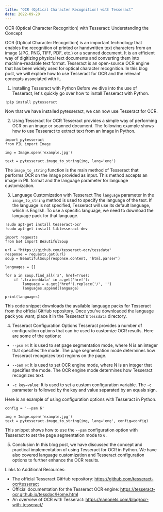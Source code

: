 ```yaml
---
title: "OCR (Optical Character Recognition) with Tesseract"
date: 2022-09-20
---
```





OCR (Optical Character Recognition) with Tesseract: Understanding the Concept

OCR (Optical Character Recognition) is an important technology that enables the recognition of printed or handwritten text characters from an image (JPG, PNG, TIFF, PDF, etc.) or a scanned document. It is an efficient way of digitizing physical text documents and converting them into machine-readable text format. Tesseract is an open-source OCR engine that has been widely used for optical character recognition. In this blog post, we will explore how to use Tesseract for OCR and the relevant concepts associated with it.

1. Installing Tesseract with Python
Before we dive into the use of Tesseract, let's quickly go over how to install Tesseract with Python. 
```
!pip install pytesseract
```
Now that we have installed pytesseract, we can now use Tesseract for OCR.

2. Using Tesseract for OCR
Tesseract provides a simple way of performing OCR on an image or scanned document. The following example shows how to use Tesseract to extract text from an image in Python.

```
import pytesseract
from PIL import Image

img = Image.open('example.jpg')

text = pytesseract.image_to_string(img, lang='eng')
```

The `image_to_string` function is the main method of Tesseract that performs OCR on the image provided as input. This method accepts an image in PIL format and the language parameter for language customization.

3. Language Customization with Tesseract
The `language` parameter in the `image_to_string` method is used to specify the language of the text. If the language is not specified, Tesseract will use its default language, which is English. To use a specific language, we need to download the language pack for that language.

```
!sudo apt-get install tesseract-ocr
!sudo apt-get install libtesseract-dev

import requests
from bs4 import BeautifulSoup

url = "https://github.com/tesseract-ocr/tessdata"
response = requests.get(url)
soup = BeautifulSoup(response.content, 'html.parser')

languages = []

for a in soup.find_all('a', href=True):
    if '.traineddata' in a.get('href'):
        language = a.get('href').replace('/', '')
        languages.append(language)

print(languages)
```

This code snippet downloads the available language packs for Tesseract from the official GitHub repository. Once you've downloaded the language pack you want, place it in the Tesseract's `tessdata` directory.

4. Tesseract Configuration Options
Tesseract provides a number of configuration options that can be used to customize OCR results. Here are some of the options:

- `--psm N`: It is used to set page segmentation mode, where N is an integer that specifies the mode. The page segmentation mode determines how Tesseract recognizes text regions on the page. 

- `--oem N`: It is used to set OCR engine mode, where N is an integer that specifies the mode. The OCR engine mode determines how Tesseract recognizes text.

- `-c key=value`: It is used to set a custom configuration variable. The `-c` parameter is followed by the key and value separated by an equals sign.

Here is an example of using configuration options with Tesseract in Python.

```
config = '--psm 6'

img = Image.open('example.jpg')
text = pytesseract.image_to_string(img, lang='eng', config=config)
```

This snippet shows how to use the `--psm` configuration option with Tesseract to set the page segmentation mode to `6`.

5. Conclusion
In this blog post, we have discussed the concept and practical implementation of using Tesseract for OCR in Python. We have also covered language customization and Tesseract configuration options to further enhance the OCR results.

Links to Additional Resources:
- The official Tesseract GitHub repository: https://github.com/tesseract-ocr/tesseract
- Official documentation for the Tesseract OCR engine: https://tesseract-ocr.github.io/tessdoc/Home.html
- An overview of OCR with Tesseract: https://nanonets.com/blog/ocr-with-tesseract/